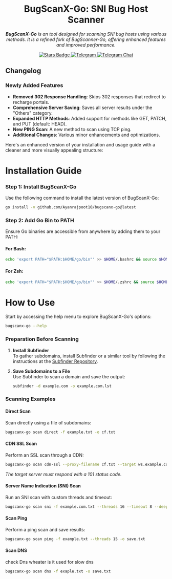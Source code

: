 <h1 align="center">BugScanX-Go: SNI Bug Host Scanner</h1>

<p align="center">
   <i><b>BugScanX-Go</b> is an tool designed for scanning SNI bug hosts using various methods. It is a refined fork of BugScanner-Go, offering enhanced features and improved performance.</i>
</p>

<div align="center">
   <a href="https://github.com/Ayanrajpoot10/BugScanX-Go/stargazers">
      <img src="https://img.shields.io/github/stars/Ayanrajpoot10/BugScanX-Go?style=for-the-badge&color=green" alt="Stars Badge">
   </a>
   <a href="https://t.me/BugscanX">
      <img src="https://img.shields.io/badge/Telegram-Join%20Group-0088cc?style=for-the-badge&logo=telegram" alt="Telegram">
   </a>
   <a href="https://t.me/BugscanxChat">
      <img src="https://img.shields.io/badge/Telegram%20Chat-Join%20Chat-4c6ef5?style=for-the-badge&logo=telegram" alt="Telegram Chat">
   </a>
</div>

##  Changelog

###  Newly Added Features

- **Removed 302 Response Handling**: Skips 302 responses that redirect to recharge portals.
- **Comprehensive Server Saving**: Saves all server results under the "Others" category.
- **Expanded HTTP Methods**: Added support for methods like GET, PATCH, and PUT (default: HEAD).
- **New PING Scan**: A new method to scan using TCP ping.
- **Additional Changes**: Various minor enhancements and optimizations.

Here's an enhanced version of your installation and usage guide with a cleaner and more visually appealing structure:  


#  **Installation Guide**

###  **Step 1: Install BugScanX-Go**  
Use the following command to install the latest version of BugScanX-Go:  
```bash
go install -v github.com/Ayanrajpoot10/bugscanx-go@latest
```


###  **Step 2: Add Go Bin to PATH**  
Ensure Go binaries are accessible from anywhere by adding them to your PATH:  

#### For **Bash**:
```bash
echo 'export PATH="$PATH:$HOME/go/bin"' >> $HOME/.bashrc && source $HOME/.bashrc
```

#### For **Zsh**:
```bash
echo 'export PATH="$PATH:$HOME/go/bin"' >> $HOME/.zshrc && source $HOME/.zshrc
```


#  **How to Use**

Start by accessing the help menu to explore BugScanX-Go's options:  
```bash
bugscanx-go --help
```

###  **Preparation Before Scanning**  

1. **Install Subfinder**  
   To gather subdomains, install Subfinder or a similar tool by following the instructions at the [Subfinder Repository](https://github.com/projectdiscovery/subfinder#installation).  

2. **Save Subdomains to a File**  
   Use Subfinder to scan a domain and save the output:  
   ```bash
   subfinder -d example.com -o example.com.lst
   ```


###  **Scanning Examples**  

#### Direct Scan  
Scan directly using a file of subdomains:  
```bash
bugscanx-go scan direct -f example.txt -o cf.txt
```

#### CDN SSL Scan 
Perform an SSL scan through a CDN:  
```bash
bugscanx-go scan cdn-ssl --proxy-filename cf.txt --target ws.example.com
```
*The target server must respond with a 101 status code.*

#### Server Name Indication (SNI) Scan  
Run an SNI scan with custom threads and timeout:  
```bash
bugscanx-go scan sni -f example.com.txt --threads 16 --timeout 8 --deep 3
```

#### Scan Ping 
Perform a ping scan and save results:  
```bash
bugscanx-go scan ping -f example.txt --threads 15 -o save.txt
```

#### Scan DNS
check Dns wheater is it used for slow dns
```bash
bugscanx-go scan dns -f exaple.txt -o save.txt
